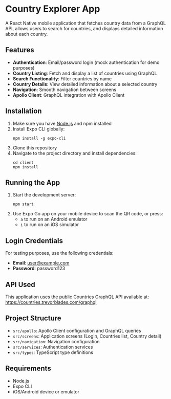 # Country Explorer App

A React Native mobile application that fetches country data from a GraphQL API, allows users to search for countries, and displays detailed information about each country.

## Features

- **Authentication**: Email/password login (mock authentication for demo purposes)
- **Country Listing**: Fetch and display a list of countries using GraphQL
- **Search Functionality**: Filter countries by name
- **Country Details**: View detailed information about a selected country
- **Navigation**: Smooth navigation between screens
- **Apollo Client**: GraphQL integration with Apollo Client

## Installation

1. Make sure you have [Node.js](https://nodejs.org/) and npm installed
2. Install Expo CLI globally:
   ```
   npm install -g expo-cli
   ```
3. Clone this repository
4. Navigate to the project directory and install dependencies:
   ```
   cd client
   npm install
   ```

## Running the App

1. Start the development server:
   ```
   npm start
   ```
2. Use Expo Go app on your mobile device to scan the QR code, or press:
   - `a` to run on an Android emulator
   - `i` to run on an iOS simulator

## Login Credentials

For testing purposes, use the following credentials:
- **Email**: user@example.com
- **Password**: password123

## API Used

This application uses the public Countries GraphQL API available at:
https://countries.trevorblades.com/graphql

## Project Structure

- `src/apollo`: Apollo Client configuration and GraphQL queries
- `src/screens`: Application screens (Login, Countries list, Country detail)
- `src/navigation`: Navigation configuration
- `src/services`: Authentication services
- `src/types`: TypeScript type definitions

## Requirements

- Node.js
- Expo CLI
- iOS/Android device or emulator 